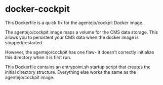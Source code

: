# docker-cockpit

This Dockerfile is a quick fix for the agentejo/cockpit Docker image.

The agentejo/cockpit image maps a volume for the CMS data storage. This allows you to persistent your CMS data when the docker image is stopped/restarted.

However, the agentejo/cockpit has one flaw- it doesn't correctly initialize this directory when it is first run.

This Dockerfile contains an entrypoint.sh startup script that creates the initial directory structure. Everything else works the same as the agentejo/cockpit image.
